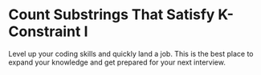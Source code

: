 # Count Substrings That Satisfy K-Constraint I

Level up your coding skills and quickly land a job. This is the best place to expand your knowledge and get prepared for your next interview.